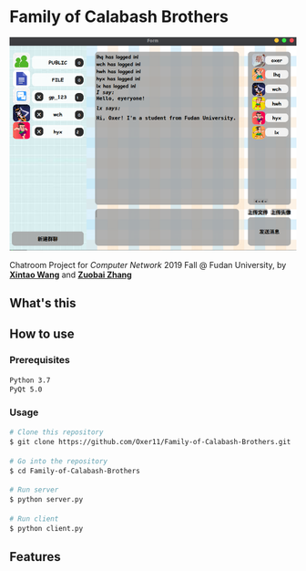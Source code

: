 # Family of Calabash Brothers
![demo](README.asset/demo.png)

Chatroom Project for *Computer Network* 2019 Fall @ Fudan University, by  [**Xintao Wang**](https://github.com/Nefelly) and [**Zuobai Zhang**](<https://oxer11.github.io/>)

## What's this

## How to use

### Prerequisites

```
Python 3.7
PyQt 5.0
```

### Usage

```bash
# Clone this repository
$ git clone https://github.com/Oxer11/Family-of-Calabash-Brothers.git

# Go into the repository
$ cd Family-of-Calabash-Brothers

# Run server
$ python server.py

# Run client
$ python client.py

```


## Features


